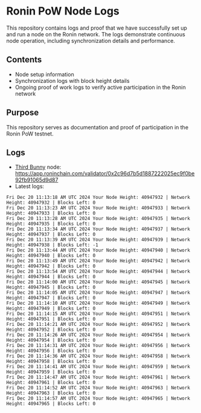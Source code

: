 # Ronin PoW Node Logs

This repository contains logs and proof that we have successfully set up and run a node on the Ronin network. The logs demonstrate continuous node operation, including synchronization details and performance.

## Contents

- Node setup information
- Synchronization logs with block height details
- Ongoing proof of work logs to verify active participation in the Ronin network

## Purpose

This repository serves as documentation and proof of participation in the Ronin PoW testnet.

## Logs

- [Third Bunny](https://thirdbunny.xyz/) node: https://app.roninchain.com/validator/0x2c96d7b5d1887222025ec9f0be92fb91065d9d87
- Latest logs:
```
Fri Dec 20 11:13:18 AM UTC 2024 Your Node Height: 40947932 | Network Height: 40947932 | Blocks Left: 0
Fri Dec 20 11:13:23 AM UTC 2024 Your Node Height: 40947933 | Network Height: 40947933 | Blocks Left: 0
Fri Dec 20 11:13:28 AM UTC 2024 Your Node Height: 40947935 | Network Height: 40947935 | Blocks Left: 0
Fri Dec 20 11:13:34 AM UTC 2024 Your Node Height: 40947937 | Network Height: 40947937 | Blocks Left: 0
Fri Dec 20 11:13:39 AM UTC 2024 Your Node Height: 40947939 | Network Height: 40947938 | Blocks Left: -1
Fri Dec 20 11:13:44 AM UTC 2024 Your Node Height: 40947940 | Network Height: 40947940 | Blocks Left: 0
Fri Dec 20 11:13:49 AM UTC 2024 Your Node Height: 40947942 | Network Height: 40947942 | Blocks Left: 0
Fri Dec 20 11:13:54 AM UTC 2024 Your Node Height: 40947944 | Network Height: 40947944 | Blocks Left: 0
Fri Dec 20 11:14:00 AM UTC 2024 Your Node Height: 40947945 | Network Height: 40947945 | Blocks Left: 0
Fri Dec 20 11:14:05 AM UTC 2024 Your Node Height: 40947947 | Network Height: 40947947 | Blocks Left: 0
Fri Dec 20 11:14:10 AM UTC 2024 Your Node Height: 40947949 | Network Height: 40947949 | Blocks Left: 0
Fri Dec 20 11:14:15 AM UTC 2024 Your Node Height: 40947951 | Network Height: 40947951 | Blocks Left: 0
Fri Dec 20 11:14:21 AM UTC 2024 Your Node Height: 40947952 | Network Height: 40947952 | Blocks Left: 0
Fri Dec 20 11:14:26 AM UTC 2024 Your Node Height: 40947954 | Network Height: 40947954 | Blocks Left: 0
Fri Dec 20 11:14:31 AM UTC 2024 Your Node Height: 40947956 | Network Height: 40947956 | Blocks Left: 0
Fri Dec 20 11:14:36 AM UTC 2024 Your Node Height: 40947958 | Network Height: 40947958 | Blocks Left: 0
Fri Dec 20 11:14:41 AM UTC 2024 Your Node Height: 40947959 | Network Height: 40947959 | Blocks Left: 0
Fri Dec 20 11:14:47 AM UTC 2024 Your Node Height: 40947961 | Network Height: 40947961 | Blocks Left: 0
Fri Dec 20 11:14:52 AM UTC 2024 Your Node Height: 40947963 | Network Height: 40947963 | Blocks Left: 0
Fri Dec 20 11:14:57 AM UTC 2024 Your Node Height: 40947965 | Network Height: 40947965 | Blocks Left: 0
```
